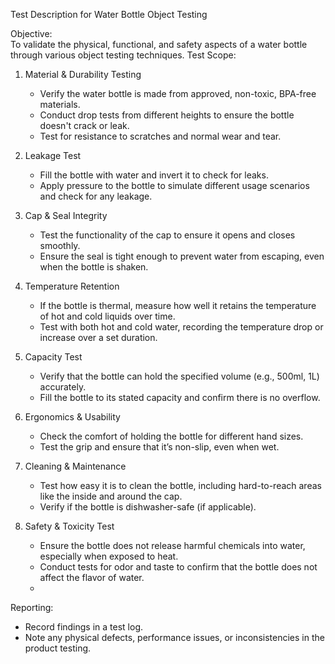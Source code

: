  Test Description for Water Bottle Object Testing

Objective:  
To validate the physical, functional, and safety aspects of a water bottle through various object testing techniques.
 Test Scope:

1. Material & Durability Testing
   - Verify the water bottle is made from approved, non-toxic, BPA-free materials.
   - Conduct drop tests from different heights to ensure the bottle doesn't crack or leak.
   - Test for resistance to scratches and normal wear and tear.

2. Leakage Test
   - Fill the bottle with water and invert it to check for leaks.
   - Apply pressure to the bottle to simulate different usage scenarios and check for any leakage.

3. Cap & Seal Integrity
   - Test the functionality of the cap to ensure it opens and closes smoothly.
   - Ensure the seal is tight enough to prevent water from escaping, even when the bottle is shaken.

4. Temperature Retention
   - If the bottle is thermal, measure how well it retains the temperature of hot and cold liquids over time.
   - Test with both hot and cold water, recording the temperature drop or increase over a set duration.

5. Capacity Test
   - Verify that the bottle can hold the specified volume (e.g., 500ml, 1L) accurately.
   - Fill the bottle to its stated capacity and confirm there is no overflow.

6. Ergonomics & Usability
   - Check the comfort of holding the bottle for different hand sizes.
   - Test the grip and ensure that it’s non-slip, even when wet.

7. Cleaning & Maintenance
   - Test how easy it is to clean the bottle, including hard-to-reach areas like the inside and around the cap.
   - Verify if the bottle is dishwasher-safe (if applicable).

8. Safety & Toxicity Test
   - Ensure the bottle does not release harmful chemicals into water, especially when exposed to heat.
   - Conduct tests for odor and taste to confirm that the bottle does not affect the flavor of water.
   - 
 Reporting:
- Record findings in a test log.
- Note any physical defects, performance issues, or inconsistencies in the product testing.
